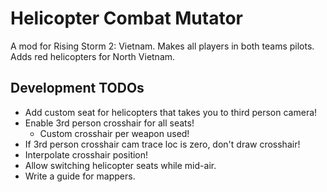# Helicopter Combat Mutator

A mod for Rising Storm 2: Vietnam. Makes all players in both teams pilots.
Adds red helicopters for North Vietnam.


## Development TODOs

- Add custom seat for helicopters that takes you to third person camera!
- Enable 3rd person crosshair for all seats!
  - Custom crosshair per weapon used!
- If 3rd person crosshair cam trace loc is zero, don't draw crosshair!
- Interpolate crosshair position!
- Allow switching helicopter seats while mid-air.
- Write a guide for mappers.
